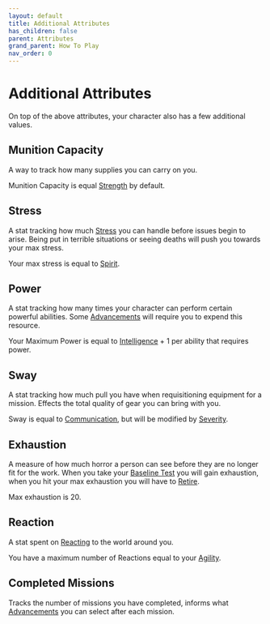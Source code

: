 ```yaml
---
layout: default
title: Additional Attributes
has_children: false
parent: Attributes
grand_parent: How To Play
nav_order: 0
---
```

# Additional Attributes
On top of the above attributes, your character also has a few additional values.

## Munition Capacity
A way to track how many supplies you can carry on you.

Munition Capacity is equal [Strength](Core/Strength) by default.

## Stress
A stat tracking how much [Stress](Game/Stress) you can handle before issues begin to arise. Being put in terrible situations or seeing deaths will push you towards your max stress.

Your max stress is equal to [Spirit](Core/Spirit).

## Power
A stat tracking how many times your character can perform certain powerful abilities. Some [Advancements](Game/Progress#Advancements) will require you to expend this resource.

Your Maximum Power is equal to [Intelligence](Game/Core/Intelligence) + 1 per ability that requires power.

## Sway
A stat tracking how much pull you have when requisitioning equipment for a mission. Effects the total quality of gear you can bring with you.

Sway is equal to [Communication](Core/Communication), but will be modified by [Severity](Deployment#Severity).

## Exhaustion
A measure of how much horror a person can see before they are no longer fit for the work. When you take your [Baseline Test](Game/Returning-From-Space#Baseline%20Test) you will gain exhaustion, when you hit your max exhaustion you will have to [Retire](Game/Progress#Retiring).

Max exhaustion is 20.

## Reaction
A stat spent on [Reacting](Game/Core/Reacting) to the world around you.

You have a maximum number of Reactions equal to your [Agility](Game/Core/Agility).

## Completed Missions
Tracks the number of missions you have completed, informs what [Advancements](Game/Progress#Advancements) you can select after each mission.
